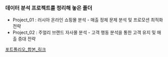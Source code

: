 ### 데이터 분석 프로젝트를 정리해 놓은 폴더

- Project_01 : 러시아 온라인 쇼핑몰 분석 - 매출 정체 문제 분석 및 프로모션 최적화 전략
- Project_02 : 주얼리 브랜드 자사몰 분석 - 고객 행동 분석을 통한 고객 유지 및 매출 증대 전략

[포트폴리오_합본_링크](https://vo.la/pemwEZ)
